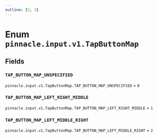 ```yaml
---
outline: [2, 3]
---
```


# Enum `pinnacle.input.v1.TapButtonMap`






## Fields

### `TAP_BUTTON_MAP_UNSPECIFIED`

`pinnacle.input.v1.TapButtonMap.TAP_BUTTON_MAP_UNSPECIFIED` = `0`



### `TAP_BUTTON_MAP_LEFT_RIGHT_MIDDLE`

`pinnacle.input.v1.TapButtonMap.TAP_BUTTON_MAP_LEFT_RIGHT_MIDDLE` = `1`



### `TAP_BUTTON_MAP_LEFT_MIDDLE_RIGHT`

`pinnacle.input.v1.TapButtonMap.TAP_BUTTON_MAP_LEFT_MIDDLE_RIGHT` = `2`



